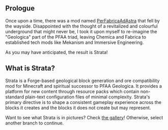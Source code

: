 ## Prologue

Once upon a time, there was a mod named [PerFabricaAdAstra](https://github.com/lawremi/PerFabricaAdAstra) that fell by the wayside. Disappointed with the thought of a revitalized and colourful underground that might never be, I took it upon myself to re-imagine the "Geologica" part of the PFAA triad, leaving Chemica and Fabrica to established tech mods like Mekanism and Immersive Engineering.

As you may have anticipated, the result is Strata!

## What is Strata?

Strata is a Forge-based geological block generation and ore compatibility mod for Minecraft and spiritual successor to PFAA Geologica. It provides a platform for new content through resource packs which contain non-standard plain-text configuration files of minimal complexity. Strata's primary directive is to shape a consistent gameplay experience across the blocks it creates and the blocks it does not create but may represent.

Want to see what Strata is in pictures? Check [the gallery](https://github.com/Terrenteller/Strata/wiki/Gallery)! Otherwise, select another branch to continue.
